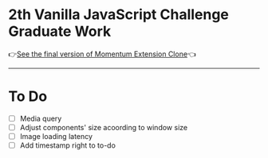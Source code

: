 # 2th Vanilla JavaScript Challenge Graduate Work
👉[See the final version of Momentum Extension Clone](https://coodingpenguin.github.io/momentum-app-clone/)👈

----
# To Do
- [ ] Media query
- [ ] Adjust components' size acoording to window size
- [ ] Image loading latency
- [ ] Add timestamp right to to-do
